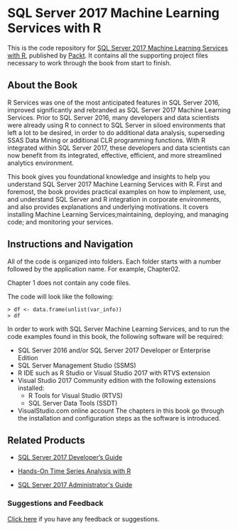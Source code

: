 # SQL Server 2017 Machine Learning Services with R
This is the code repository for [SQL Server 2017 Machine Learning Services with R](https://www.packtpub.com/big-data-and-business-intelligence/sql-server-2017-machine-learning-services-r?utm_source=github&utm_medium=repository&utm_campaign=9781787283572), published by [Packt](https://www.packtpub.com/?utm_source=github). It contains all the supporting project files necessary to work through the book from start to finish.
## About the Book
R Services was one of the most anticipated features in SQL Server 2016, improved significantly and rebranded as SQL Server 2017 Machine 
Learning Services. Prior to SQL Server 2016, many developers and data scientists were already using R to connect to SQL Server in siloed 
environments that left a lot to be desired, in order to do additional data analysis, superseding SSAS Data Mining or additional CLR 
programming functions. With R integrated within SQL Server 2017, these developers and data scientists can now benefit from its integrated, effective, efficient, and more streamlined analytics environment.

This book gives you foundational knowledge and insights to help you understand SQL Server 2017 Machine Learning Services with R. First and foremost, the book provides practical examples on how to implement, use, and understand SQL Server and R integration in corporate 
environments, and also provides explanations and underlying motivations. It covers installing Machine Learning Services;maintaining, 
deploying, and managing code; and monitoring your services.

## Instructions and Navigation
All of the code is organized into folders. Each folder starts with a number followed by the application name. For example, Chapter02.

Chapter 1 does not contain any code files.

The code will look like the following:
```
> df <- data.frame(unlist(var_info))
> df
```

In order to work with SQL Server Machine Learning Services, and to run the code examples
found in this book, the following software will be required:
* SQL Server 2016 and/or SQL Server 2017 Developer or Enterprise Edition
* SQL Server Management Studio (SSMS)
* R IDE such as R Studio or Visual Studio 2017 with RTVS extension
* Visual Studio 2017 Community edition with the following extensions installed:
  * R Tools for Visual Studio (RTVS)
  * SQL Server Data Tools (SSDT)
* VisualStudio.com online account
The chapters in this book go through the installation and configuration steps as the software
is introduced.

## Related Products
* [SQL Server 2017 Developer’s Guide](https://www.packtpub.com/big-data-and-business-intelligence/sql-server-2017-developer’s-guide?utm_source=github&utm_medium=repository&utm_campaign=9781788476195)

* [Hands-On Time Series Analysis with R](https://www.packtpub.com/big-data-and-business-intelligence/hands-time-series-analysis-r?utm_source=github&utm_medium=repository&utm_campaign=9781788629157)

* [SQL Server 2017 Administrator's Guide](https://www.packtpub.com/big-data-and-business-intelligence/sql-server-2017-administrators-guide?utm_source=github&utm_medium=repository&utm_campaign=9781786462541)

### Suggestions and Feedback
[Click here](https://docs.google.com/forms/d/e/1FAIpQLSe5qwunkGf6PUvzPirPDtuy1Du5Rlzew23UBp2S-P3wB-GcwQ/viewform) if you have any feedback or suggestions.
